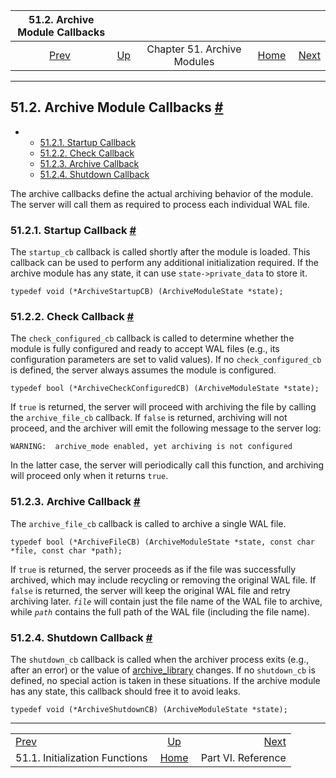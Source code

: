 <!--?xml version="1.0" encoding="UTF-8" standalone="no"?-->

|                   51.2. Archive Module Callbacks                   |                                                          |                             |                                                       |                                              |
| :----------------------------------------------------------------: | :------------------------------------------------------- | :-------------------------: | ----------------------------------------------------: | -------------------------------------------: |
| [Prev](archive-module-init.html "51.1. Initialization Functions")  | [Up](archive-modules.html "Chapter 51. Archive Modules") | Chapter 51. Archive Modules | [Home](index.html "PostgreSQL 17devel Documentation") |  [Next](reference.html "Part VI. Reference") |

***

## 51.2. Archive Module Callbacks [#](#ARCHIVE-MODULE-CALLBACKS)

*   *   [51.2.1. Startup Callback](archive-module-callbacks.html#ARCHIVE-MODULE-STARTUP)
    *   [51.2.2. Check Callback](archive-module-callbacks.html#ARCHIVE-MODULE-CHECK)
    *   [51.2.3. Archive Callback](archive-module-callbacks.html#ARCHIVE-MODULE-ARCHIVE)
    *   [51.2.4. Shutdown Callback](archive-module-callbacks.html#ARCHIVE-MODULE-SHUTDOWN)

The archive callbacks define the actual archiving behavior of the module. The server will call them as required to process each individual WAL file.

### 51.2.1. Startup Callback [#](#ARCHIVE-MODULE-STARTUP)

The `startup_cb` callback is called shortly after the module is loaded. This callback can be used to perform any additional initialization required. If the archive module has any state, it can use `state->private_data` to store it.

    typedef void (*ArchiveStartupCB) (ArchiveModuleState *state);

### 51.2.2. Check Callback [#](#ARCHIVE-MODULE-CHECK)

The `check_configured_cb` callback is called to determine whether the module is fully configured and ready to accept WAL files (e.g., its configuration parameters are set to valid values). If no `check_configured_cb` is defined, the server always assumes the module is configured.

    typedef bool (*ArchiveCheckConfiguredCB) (ArchiveModuleState *state);

If `true` is returned, the server will proceed with archiving the file by calling the `archive_file_cb` callback. If `false` is returned, archiving will not proceed, and the archiver will emit the following message to the server log:

    WARNING:  archive_mode enabled, yet archiving is not configured

In the latter case, the server will periodically call this function, and archiving will proceed only when it returns `true`.

### 51.2.3. Archive Callback [#](#ARCHIVE-MODULE-ARCHIVE)

The `archive_file_cb` callback is called to archive a single WAL file.

    typedef bool (*ArchiveFileCB) (ArchiveModuleState *state, const char *file, const char *path);

If `true` is returned, the server proceeds as if the file was successfully archived, which may include recycling or removing the original WAL file. If `false` is returned, the server will keep the original WAL file and retry archiving later. *`file`* will contain just the file name of the WAL file to archive, while *`path`* contains the full path of the WAL file (including the file name).

### 51.2.4. Shutdown Callback [#](#ARCHIVE-MODULE-SHUTDOWN)

The `shutdown_cb` callback is called when the archiver process exits (e.g., after an error) or the value of [archive\_library](runtime-config-wal.html#GUC-ARCHIVE-LIBRARY) changes. If no `shutdown_cb` is defined, no special action is taken in these situations. If the archive module has any state, this callback should free it to avoid leaks.

    typedef void (*ArchiveShutdownCB) (ArchiveModuleState *state);

***

|                                                                    |                                                          |                                              |
| :----------------------------------------------------------------- | :------------------------------------------------------: | -------------------------------------------: |
| [Prev](archive-module-init.html "51.1. Initialization Functions")  | [Up](archive-modules.html "Chapter 51. Archive Modules") |  [Next](reference.html "Part VI. Reference") |
| 51.1. Initialization Functions                                     |   [Home](index.html "PostgreSQL 17devel Documentation")  |                           Part VI. Reference |
